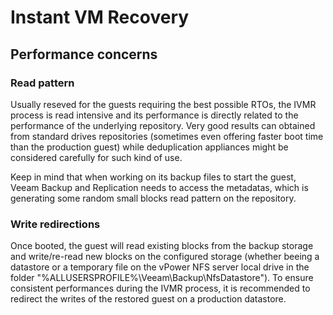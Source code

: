 # Instant VM Recovery

## Performance concerns

### Read pattern

Usually reseved for the guests requiring the best possible RTOs, the IVMR process is read intensive and its performance is directly related to the performance of the underlying repository. Very good results can obtained from standard drives repositories (sometimes even offering faster boot time than the production guest) while deduplication appliances might be considered carefully for such kind of use.

Keep in mind that when working on its backup files to start the guest, Veeam Backup and Replication needs to access the metadatas, which is generating some random small blocks read pattern on the repository.

### Write redirections

Once booted, the guest will read existing blocks from the backup storage and write/re-read new blocks on the configured storage (whether beeing a datastore or a temporary file on the vPower NFS server local drive  in the folder "%ALLUSERSPROFILE%\Veeam\Backup\NfsDatastore"). To ensure consistent performances during the IVMR process, it is recommended to redirect the writes of the restored guest on a production datastore.
